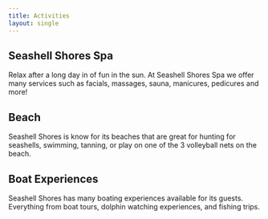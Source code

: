 ```yaml
---
title: Activities
layout: single 
---
```


## Seashell Shores Spa 
Relax after a long day in of fun in the sun.  At Seashell Shores Spa we offer many services such as facials, massages, sauna, manicures, pedicures and more!  

## Beach 
Seashell Shores is know for its beaches that are great for hunting for seashells, swimming, tanning, or play on one of the 3 volleyball nets on the beach.

## Boat Experiences
Seashell Shores has many boating experiences available for its guests.   Everything from boat tours, dolphin watching experiences, and fishing trips. 

